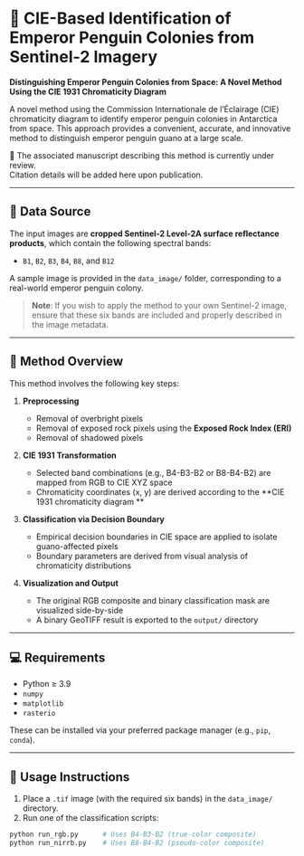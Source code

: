 # 🐧 CIE-Based Identification of Emperor Penguin Colonies from Sentinel-2 Imagery

**Distinguishing Emperor Penguin Colonies from Space: A Novel Method Using the CIE 1931 Chromaticity Diagram**

A novel method using the Commission Internationale de l’Éclairage (CIE) chromaticity diagram to identify emperor penguin colonies in Antarctica from space. This approach provides a convenient, accurate, and innovative method to distinguish emperor penguin guano at a large scale.


📄 The associated manuscript describing this method is currently under review.  
Citation details will be added here upon publication.

---

## 📡 Data Source

The input images are **cropped Sentinel-2 Level-2A surface reflectance products**, which contain the following spectral bands:

- `B1`, `B2`, `B3`, `B4`, `B8`, and `B12`

A sample image is provided in the `data_image/` folder, corresponding to a real-world emperor penguin colony.

> **Note**: If you wish to apply the method to your own Sentinel-2 image, ensure that these six bands are included and properly described in the image metadata.

---

## 🧠 Method Overview

This method involves the following key steps:

1. **Preprocessing**
   - Removal of overbright pixels
   - Removal of exposed rock pixels using the **Exposed Rock Index (ERI)**
   - Removal of shadowed pixels

2. **CIE 1931 Transformation**
   - Selected band combinations (e.g., B4-B3-B2 or B8-B4-B2) are mapped from RGB to CIE XYZ space
   - Chromaticity coordinates (x, y) are derived according to the **CIE 1931 chromaticity diagram **

3. **Classification via Decision Boundary**
   - Empirical decision boundaries in CIE space are applied to isolate guano-affected pixels
   - Boundary parameters are derived from visual analysis of chromaticity distributions

4. **Visualization and Output**
   - The original RGB composite and binary classification mask are visualized side-by-side
   - A binary GeoTIFF result is exported to the `output/` directory

---

## 💻 Requirements

- Python ≥ 3.9
- `numpy`
- `matplotlib`
- `rasterio`

These can be installed via your preferred package manager (e.g., `pip`, `conda`).

---

## 🚀 Usage Instructions

1. Place a `.tif` image (with the required six bands) in the `data_image/` directory.
2. Run one of the classification scripts:

```bash
python run_rgb.py      # Uses B4-B3-B2 (true-color composite)
python run_nirrb.py    # Uses B8-B4-B2 (pseudo-color composite)


